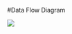 #Data Flow Diagram


![](https://cloud.githubusercontent.com/assets/15096113/11699757/8f2426c4-9e8b-11e5-9c11-8ede4edb9a4c.png)
